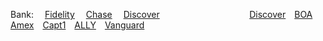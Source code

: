 Bank:&emsp;
<a href="https://www.fidelity.com/" target="_blank">Fidelity</a>&emsp;
<a href="https://secure07c.chase.com/web/auth/dashboard#/dashboard/overviewAccounts/overview/index" target="_blank">Chase</a>&emsp;
<a href="https://portal.discover.com/customersvcs/universalLogin/ac_main" target="_blank">Discover</a>&emsp;
<a href="" target="_blank"></a>&emsp;
<a href="" target="_blank"></a>&emsp;
<a href="" target="_blank"></a>&emsp;
<a href="" target="_blank"></a>&emsp;
<a href="" target="_blank"></a>&emsp;
<a href="" target="_blank"></a>&emsp;
<a href="" target="_blank"></a>&emsp;
[Discover]()&emsp;[BOA](https://www.bankofamerica.com/?page_msg=signoff&request_locale=en_us&adlink=saso000000DST8SO0B02)&emsp;[Amex](https://www.americanexpress.com/en-us/account/login?DestPage=https%3A%2F%2Fonline.americanexpress.com%2Fmyca%2Facctsumm%2Fus%2Faction%3Frequest_type%3Dauthreg_acctAccountSummary%26entry_point%3Dlnk)&emsp;[Capt1](https://www.capitalone.com/)&emsp;[ALLY](https://secure.ally.com/)&emsp;[Vanguard](https://logon.vanguard.com/logon?TYPE=33554433&REALMOID=06-00031fd7-5de4-1b3b-971f-8b160a96f0f1&GUID=&SMAUTHREASON=0&METHOD=GET&SMAGENTNAME=personalprd02&TARGET=$SM$%2Fus%2FMyHome)&emsp;

